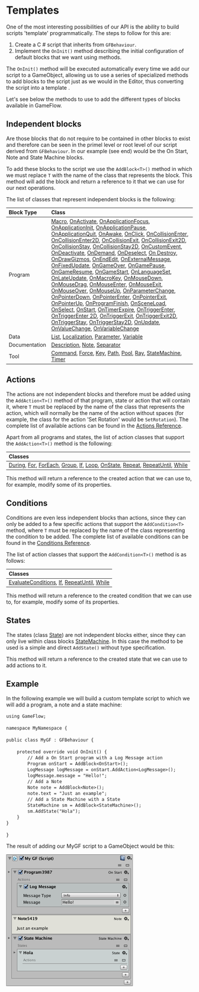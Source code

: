 # Templates

One of the most interesting possibilities of our API is the ability to build scripts 'template' programmatically. The steps to follow for this are:

1. Create a C \# script that inherits from `GFBehaviour`.
2. Implement the `OnInit()` method describing the initial configuration of default blocks that we want using methods.

The `OnInit()` method will be executed automatically every time we add our script to a GameObject, allowing us to use a series of specialized methods to add blocks to the script just as we would in the Editor, thus converting the script into a template .

Let's see below the methods to use to add the different types of blocks available in GameFlow.

## Independent blocks

Are those blocks that do not require to be contained in other blocks to exist and therefore can be seen in the primel level or root level of our script derived from `GFBehaviour`. In our example \(see end\) would be the On Start, Note and State Machine blocks.

To add these blocks to the script we use the `AddBlock<T>()` method in which we must replace `T` with the name of the class that represents the block. This method will add the block and return a reference to it that we can use for our next operations.

The list of classes that represent independent blocks is the following:

| Block Type | Class |
| :--- | :--- |
| Program | [Macro](reference.md#macro-class), [OnActivate](reference.md#on-Activate-class), [OnApplicationFocus](reference.md#on-ApplicationFocus-class), [OnApplicationInit](reference.md#on-ApplicationInit-class), [OnApplicationPause](reference.md#on-ApplicationPause-class), [OnApplicationQuit](reference.md#on-ApplicationQuit-class), [OnAwake](reference.md#on-Awake-class), [OnClick](reference.md#on-Click-class), [OnCollisionEnter](reference.md#on-CollisionEnter-class), [OnCollisionEnter2D](reference.md#on-CollisionEnter2D-class), [OnCollisionExit](reference.md#on-CollisionExit-class), [OnCollisionExit2D](reference.md#on-CollisionExit2D-class), [OnCollisionStay](reference.md#on-CollisionStay-class), [OnCollisionStay2D](reference.md#on-CollisionStay2D-class), [OnCustomEvent](reference.md#on-CustomEvent-class), [OnDeactivate](reference.md#on-Deactivate-class), [OnDemand](reference.md#program-class), [OnDeselect](reference.md#on-Deselect-class), [On Destroy](reference.md#on-Destroy-class), [OnDrawGizmos](reference.md#on-DrawGizmos-class), [OnEndEdit](reference.md#on-EndEdit-class), [OnExternalMessage](reference.md#on-ExternalMessage-class), [OnFixedUpdate](reference.md#on-FixedUpdate-class), [OnGameOver](reference.md#on-GameOver-class), [OnGamePause](reference.md#on-GamePause-class), [OnGameResume](reference.md#on-GameResume-class), [OnGameStart](reference.md#on-GameStart-class), [OnLanguageSet](reference.md#on-LanguageSet-class), [OnLateUpdate](reference.md#on-LateUpdate-class), [OnMacroKey](reference.md#macro-class), [OnMouseDown](reference.md#on-MouseDown-class), [OnMouseDrag](reference.md#on-MouseDrag-class), [OnMouseEnter](reference.md#on-MouseEnter-class), [OnMouseExit](reference.md#on-MouseExit-class), [OnMouseOver](reference.md#on-MouseOver-class), [OnMouseUp](reference.md#on-MouseUp-class), [OnParameterChange](reference.md#on-ParameterChange-class), [OnPointerDown](reference.md#on-PointerDown-class), [OnPointerEnter](reference.md#on-PointerEnter-class), [OnPointerExit](reference.md#on-PointerExit-class), [OnPointerUp](reference.md#on-PointerUp-class), [OnProgramFinish](reference.md#on-ProgramFinish-class), [OnSceneLoad](reference.md#on-SceneLoad-class), [OnSelect](reference.md#on-Select-class), [OnStart](reference.md#on-Start-class), [OnTimerExpire](reference.md#on-TimerExpire-class), [OnTriggerEnter](reference.md#on-TriggerEnter-class), [OnTriggerEnter 2D](reference.md#on-TriggerEnter2D-class), [OnTriggerExit](reference.md#on-TriggerExit-class), [OnTriggerExit2D](reference.md#on-TriggerExit2D-class), [OnTriggerStay](reference.md#on-TriggerStay-class), [OnTriggerStay2D](reference.md#on-TriggerStay2D-class), [OnUpdate](reference.md#on-Update-class), [OnValueChange](reference.md#on-ValueChange-class), [OnVariableChange](reference.md#on-VariableChange-class) |
| Data | [List](reference.md#list-class), [Localization](reference.md#localization-class), [Parameter](reference.md#parameter-class), [Variable](reference.md#variable-class) |
| Documentation | [Description](reference.md#description-class), [Note](reference.md#note-class), [Separator](reference.md#separator-class) |
| Tool | [Command](reference.md#command-class), [Force](reference.md#force-class), [Key](reference.md#key-class), [Path](reference.md#path-class), [Pool](reference.md#pool-class), [Ray](reference.md#ray-class), [StateMachine](reference.md#stateMachine-class), [Timer](reference.md#timer-class) |

## Actions

The actions are not independent blocks and therefore must be added using the `AddAction<T>()` method of that program, state or action that will contain it, where `T` must be replaced by the name of the class that represents the action, which will normally be the name of the action without spaces \(for example, the class for the action 'Set Rotation' would be `SetRotation`\). The complete list of available actions can be found in the [Actions Reference](reference.md#actions).

Apart from all programs and states, the list of action classes that support the `AddAction<T>()` method is the following:

| Classes |
| :--- |
| [During](reference.md#during-class), [For](reference.md#for-class), [ForEach](reference.md#forEach-class), [Group](reference.md#group-class), [If](reference.md#if-class), [Loop](reference.md#loop-class), [OnState](reference.md#on-State-class), [Repeat](reference.md#repeat-class), [RepeatUntil](reference.md#repeatUntil-class), [While](reference.md#while-class) |

This method will return a reference to the created action that we can use to, for example, modify some of its properties.

## Conditions

Conditions are even less independent blocks than actions, since they can only be added to a few specific actions that support the `AddCondition<T>` method, where `T` must be replaced by the name of the class representing the condition to be added. The complete list of available conditions can be found in the [Conditions Reference](reference.md#conditions).

The list of action classes that support the `AddCondition<T>()` method is as follows:

| Classes |
| :--- |
| [EvaluateConditions](reference.md#evaluateConditions-class), [If](reference.md#if-class), [RepeatUntil](reference.md#repeatUntil-class), [While](reference.md#while-class) |

This method will return a reference to the created condition that we can use to, for example, modify some of its properties.

## States

The states \(class [State](reference.md#state-class)\) are not independent blocks either, since they can only live within class blocks [StateMachine](reference.md#stateMachine-class). In this case the method to be used is a simple and direct `AddState()` without type specification.

This method will return a reference to the created state that we can use to add actions to it.

## Example

In the following example we will build a custom template script to which we will add a program, a note and a state machine:

```text
using GameFlow;

namespace MyNamespace {

public class MyGF : GFBehaviour {

    protected override void OnInit() {
        // Add a On Start program with a Log Message action
        Program onStart = AddBlock<OnStart>();
        LogMessage logMessage = onStart.AddAction<LogMessage>();
        logMessage.message = "Hello!";
        // Add a Note
        Note note = AddBlock<Note>();
        note.text = "Just an example";
        // Add a State Machine with a State
        StateMachine sm = AddBlock<StateMachine>();
        sm.AddState("Hola");
    }
}

}
```

The result of adding our MyGF script to a GameObject would be this:

![](../.gitbook/assets/api-mygf.png)

